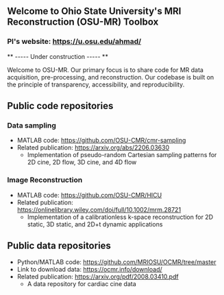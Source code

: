 ## Welcome to Ohio State University's MRI Reconstruction (OSU-MR) Toolbox
### PI's website: https://u.osu.edu/ahmad/

** ----- Under construction ----- **

Welcome to OSU-MR. Our primary focus is to share code for MR data acquisition, pre-processing, and reconstruction. Our codebase is built on the principle of transparency, accessibility, and reproducibility.

## Public code repositories
### Data sampling
* MATLAB code: https://github.com/OSU-CMR/cmr-sampling
* Related publication: https://arxiv.org/abs/2206.03630
   * Implementation of pseudo-random Cartesian sampling patterns for 2D cine, 2D flow, 3D cine, and 4D flow
      
### Image Reconstruction
* MATLAB code: https://github.com/OSU-CMR/HICU
* Related publication: https://onlinelibrary.wiley.com/doi/full/10.1002/mrm.28721
   * Implementation of a calibrationless k-space reconstruction for 2D static, 3D static, and 2D+t dynamic applications
  

## Public data repositories
* Python/MATLAB code: https://github.com/MRIOSU/OCMR/tree/master
* Link to download data: https://ocmr.info/download/
* Related publication: https://arxiv.org/pdf/2008.03410.pdf
  * A data repository for cardiac cine data   
